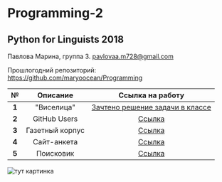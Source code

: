 # Programming-2
## Python for Linguists 2018
Павлова Марина, группа 3. pavlovaa.m728@gmail.com


Прошлогодний репозиторий: https://github.com/maryoocean/Programming


|**№**|**Описание**|**Ссылка на работу**|
|:---:|:---:|:---:|
|**1**|"Виселица"|[Зачтено решение задачи в классе](https://github.com/maryoocean/Programming-2/blob/master/Classes/class1.py)|
|**2**|GitHub Users|[Ссылка](https://github.com/maryoocean/Programming-2/blob/master/Homeworks/hw2/hw2.ipynb)|
|**3**|Газетный корпус|[Ссылка](https://github.com/maryoocean/Programming-2/tree/master/Homeworks/hw3%20Project)|
|**4**|Сайт-анкета|[Ссылка](https://github.com/maryoocean/Programming-2/tree/master/Homeworks/hw4)|
|**5**|Поисковик|[Ссылка](https://github.com/maryoocean/Programming-2/tree/master/Homeworks/hw5)|


![тут картинка](https://funpick.ru/wp-content/uploads/2017/11/Edinorog-7.jpg "тут картинка")
